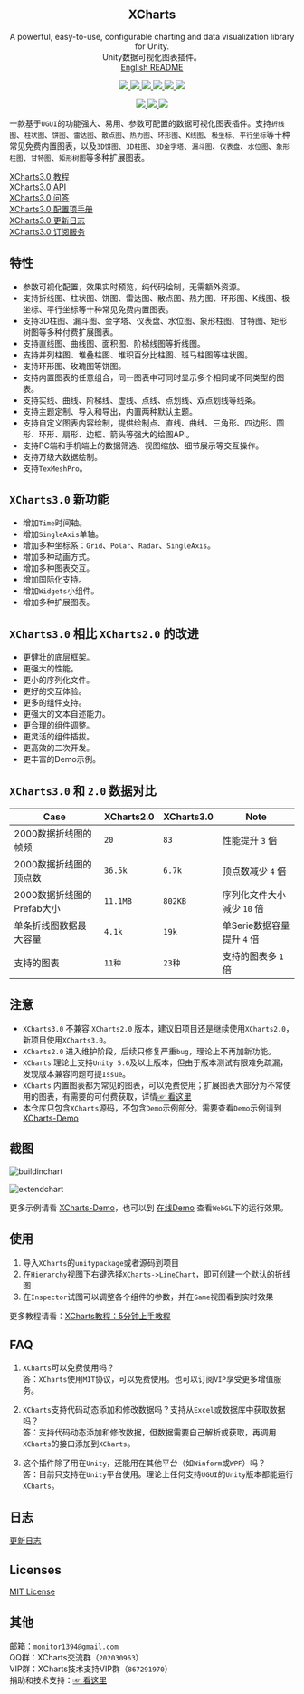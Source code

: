<p align="center">
  <a href="">
    <img src="" alt="" width="" height="">
  </a>
</p>
<h2 align="center">XCharts</h3>
<p align="center">
  A powerful, easy-to-use, configurable charting and data visualization library for Unity.
  <br>
  Unity数据可视化图表插件。
  <br>
  <a href="Documentation/README-EN.md">English README</a>
</p>
<p align="center">
  <a href="https://github.com/XCharts-Team/XCharts/blob/master/LICENSE">
    <img src="https://img.shields.io/github/license/XCharts-Team/XCharts">
  </a>
  <a href="https://github.com/XCharts-Team/XCharts/releases">
    <img src="https://img.shields.io/github/v/release/XCharts-Team/XCharts?include_prereleases">
  </a>
  <a href="">
    <img src="https://img.shields.io/github/repo-size/monitor1394/unity-ugui-xcharts">
  </a>
  <a href="">
    <img src="https://img.shields.io/github/languages/code-size/monitor1394/unity-ugui-xcharts">
  </a>
  <a href="">
    <img src="https://img.shields.io/badge/Unity-5.6+-green">
  </a>
  <a href="">
    <img src="https://img.shields.io/badge/TextMeshPro-YES-green">
  </a>
</p>
<p align="center">
  <a href="">
    <img src="https://img.shields.io/github/stars/XCharts-Team/XCharts?style=social">
  </a>
  <a href="">
    <img src="https://img.shields.io/github/forks/XCharts-Team/XCharts?style=social">
  </a>
  <a href="">
    <img src="https://img.shields.io/github/issues-closed/XCharts-Team/XCharts?color=green&label=%20%20%20%20issues&logoColor=green&style=social">
  </a>
</p>

一款基于`UGUI`的功能强大、易用、参数可配置的数据可视化图表插件。支持`折线图`、`柱状图`、`饼图`、`雷达图`、`散点图`、`热力图`、`环形图`、`K线图`、`极坐标`、`平行坐标`等十种常见免费内置图表，以及`3D饼图`、`3D柱图`、`3D金字塔`、`漏斗图`、`仪表盘`、`水位图`、`象形柱图`、`甘特图`、`矩形树图`等多种扩展图表。

[XCharts3.0 教程](Documentation/XChartsTutorial01-ZH.md)  
[XCharts3.0 API](Documentation/XChartsAPI-ZH.md)  
[XCharts3.0 问答](Documentation/XChartsFAQ-ZH.md)  
[XCharts3.0 配置项手册](Documentation/XChartsConfiguration-ZH.md)  
[XCharts3.0 更新日志](CHANGELOG.md)  
[XCharts3.0 订阅服务](Documentation/SUPPORT.md)  

## 特性

- 参数可视化配置，效果实时预览，纯代码绘制，无需额外资源。
- 支持折线图、柱状图、饼图、雷达图、散点图、热力图、环形图、K线图、极坐标、平行坐标等十种常见免费内置图表。
- 支持3D柱图、漏斗图、金字塔、仪表盘、水位图、象形柱图、甘特图、矩形树图等多种付费扩展图表。
- 支持直线图、曲线图、面积图、阶梯线图等折线图。
- 支持并列柱图、堆叠柱图、堆积百分比柱图、斑马柱图等柱状图。
- 支持环形图、玫瑰图等饼图。
- 支持内置图表的任意组合，同一图表中可同时显示多个相同或不同类型的图表。
- 支持实线、曲线、阶梯线、虚线、点线、点划线、双点划线等线条。
- 支持主题定制、导入和导出，内置两种默认主题。
- 支持自定义图表内容绘制，提供绘制点、直线、曲线、三角形、四边形、圆形、环形、扇形、边框、箭头等强大的绘图API。
- 支持PC端和手机端上的数据筛选、视图缩放、细节展示等交互操作。
- 支持万级大数据绘制。
- 支持`TexMeshPro`。

## `XCharts3.0` 新功能

- 增加`Time`时间轴。
- 增加`SingleAxis`单轴。
- 增加多种坐标系：`Grid`、`Polar`、`Radar`、`SingleAxis`。
- 增加多种动画方式。
- 增加多种图表交互。
- 增加国际化支持。
- 增加`Widgets`小组件。
- 增加多种扩展图表。

## `XCharts3.0` 相比 `XCharts2.0` 的改进

- 更健壮的底层框架。
- 更强大的性能。
- 更小的序列化文件。
- 更好的交互体验。
- 更多的组件支持。
- 更强大的文本自述能力。
- 更合理的组件调整。
- 更灵活的组件插拔。
- 更高效的二次开发。
- 更丰富的Demo示例。

## `XCharts3.0` 和 `2.0` 数据对比

| Case | XCharts2.0 | XCharts3.0 | Note |
| -- | -- | -- | -- |
| 2000数据折线图的帧频 | `20` | `83` | 性能提升 `3` 倍 |
| 2000数据折线图的顶点数 | `36.5k` | `6.7k` | 顶点数减少 `4` 倍 |
| 2000数据折线图的Prefab大小 | `11.1MB` | `802KB` | 序列化文件大小减少 `10` 倍 |
| 单条折线图数据最大容量 | `4.1k` | `19k` | 单Serie数据容量提升 `4` 倍 |
| 支持的图表 | `11种` |`23种` | 支持的图表多 `1` 倍 |

## 注意

- `XCharts3.0` 不兼容 `XCharts2.0` 版本，建议旧项目还是继续使用`XCharts2.0`，新项目使用`XCharts3.0`。
- `XCharts2.0` 进入维护阶段，后续只修复严重`bug`，理论上不再加新功能。
- `XCharts` 理论上支持`Unity 5.6`及以上版本，但由于版本测试有限难免疏漏，发现版本兼容问题可提`Issue`。
- `XCharts` 内置图表都为常见的图表，可以免费使用；扩展图表大部分为不常使用的图表，有需要的可付费获取，详情[☞ 看这里](Documentation/SUPPORT.md)
- 本仓库只包含`XCharts`源码，不包含`Demo`示例部分。需要查看`Demo`示例请到[XCharts-Demo](https://github.com/XCharts-Team/XCharts-Demo)

## 截图

![buildinchart](https://github.com/XCharts-Team/XCharts-Demo/blob/master/buildinchart.png)

![extendchart](https://github.com/XCharts-Team/XCharts-Demo/blob/master/extendchart.png)

更多示例请看 [XCharts-Demo](https://github.com/XCharts-Team/XCharts-Demo)，也可以到 [在线Demo](https://xcharts-team.github.io/demo/) 查看`WebGL`下的运行效果。

## 使用

1. 导入`XCharts`的`unitypackage`或者源码到项目
2. 在`Hierarchy`视图下右键选择`XCharts->LineChart`，即可创建一个默认的折线图
3. 在`Inspector`试图可以调整各个组件的参数，并在`Game`视图看到实时效果

更多教程请看：[XCharts教程：5分钟上手教程](Documentation/XChartsTutorial01-ZH.md)

## FAQ

1. `XCharts`可以免费使用吗？  
   答：`XCharts`使用`MIT`协议，可以免费使用。也可以订阅`VIP`享受更多增值服务。

2. `XCharts`支持代码动态添加和修改数据吗？支持从`Excel`或数据库中获取数据吗？  
   答：支持代码动态添加和修改数据，但数据需要自己解析或获取，再调用`XCharts`的接口添加到`XCharts`。

3. 这个插件除了用在`Unity`，还能用在其他平台（如`Winform`或`WPF`）吗？  
   答：目前只支持在`Unity`平台使用。理论上任何支持`UGUI`的`Unity`版本都能运行`XCharts`。

## 日志

[更新日志](CHANGELOG.md)  

## Licenses

[MIT License](LICENSE.md)

## 其他

邮箱：`monitor1394@gmail.com`  
QQ群：XCharts交流群（`202030963`）  
VIP群：XCharts技术支持VIP群（`867291970`）  
捐助和技术支持：[☞ 看这里](Documentation/SUPPORT.md)
